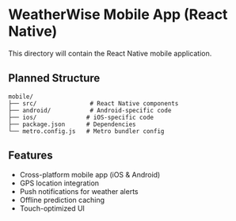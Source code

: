# WeatherWise Mobile App (React Native)

This directory will contain the React Native mobile application.

## Planned Structure
```
mobile/
├── src/               # React Native components
├── android/           # Android-specific code
├── ios/              # iOS-specific code
├── package.json      # Dependencies
└── metro.config.js   # Metro bundler config
```

## Features
- Cross-platform mobile app (iOS & Android)
- GPS location integration
- Push notifications for weather alerts
- Offline prediction caching
- Touch-optimized UI